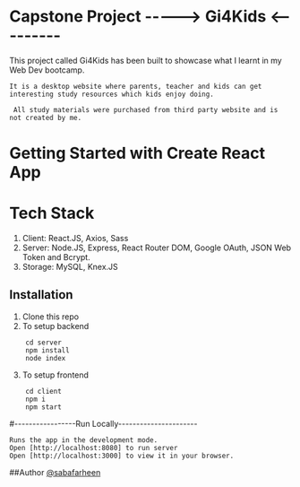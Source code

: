 # Capstone Project -----> Gi4Kids <---------

This project called Gi4Kids has been built to showcase what I learnt in my Web Dev bootcamp.

```
It is a desktop website where parents, teacher and kids can get interesting study resources which kids enjoy doing.

 All study materials were purchased from third party website and is not created by me.

```

# Getting Started with Create React App

# Tech Stack

1. Client: React.JS, Axios, Sass
2. Server: Node.JS, Express, React Router DOM, Google OAuth, JSON Web Token and Bcrypt.
3. Storage: MySQL, Knex.JS

## Installation

1. Clone this repo
2. To setup backend

```
    cd server
    npm install
    node index

```

3. To setup frontend

```
    cd client
    npm i
    npm start
```

#-----------------Run Locally----------------------

```
Runs the app in the development mode.
Open [http://localhost:8080] to run server
Open [http://localhost:3000] to view it in your browser.

```

##Author
[@sabafarheen](https://www.github.com/sabafarheen)

```

```
